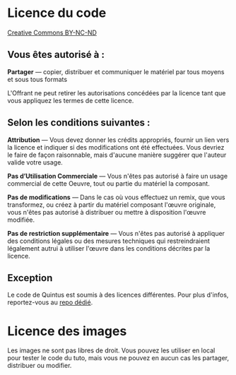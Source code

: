 # Licence du code

[Creative Commons BY-NC-ND](https://creativecommons.org/licenses/by-nc-nd/2.0/fr/)


## Vous êtes autorisé à :

**Partager** — copier, distribuer et communiquer le matériel par tous moyens et sous tous formats

L'Offrant ne peut retirer les autorisations concédées par la licence tant que vous appliquez les termes de cette licence.


## Selon les conditions suivantes :

**Attribution** — Vous devez donner les crédits appropriés, fournir un lien vers la licence et indiquer si des modifications ont été effectuées. Vous devriez le faire de façon raisonnable, mais d'aucune manière suggérer que l'auteur valide votre usage.

**Pas d’Utilisation Commerciale** — Vous n'êtes pas autorisé à faire un usage commercial de cette Oeuvre, tout ou partie du matériel la composant.

**Pas de modifications** — Dans le cas où vous effectuez un remix, que vous transformez, ou créez à partir du matériel composant l'œuvre originale, vous n'êtes pas autorisé à distribuer ou mettre à disposition l'œuvre modifiée.

**Pas de restriction supplémentaire** — Vous n'êtes pas autorisé à appliquer des conditions légales ou des mesures techniques qui restreindraient légalement autrui à utiliser l'œuvre dans les conditions décrites par la licence.

## Exception

Le code de Quintus est soumis à des licences différentes. Pour plus d'infos, reportez-vous au [repo dédié](https://github.com/cykod/Quintus).


# Licence des images

Les images ne sont pas libres de droit. Vous pouvez les utiliser en local pour tester le code du tuto, mais vous ne pouvez en aucun cas les partager, distribuer ou modifier.